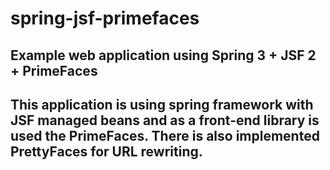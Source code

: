 spring-jsf-primefaces
=====================

<h2>Example web application using Spring 3 + JSF 2 + PrimeFaces<h2>

This application is using spring framework with JSF managed beans and as a front-end library is used the PrimeFaces. There is also implemented PrettyFaces for URL rewriting.
